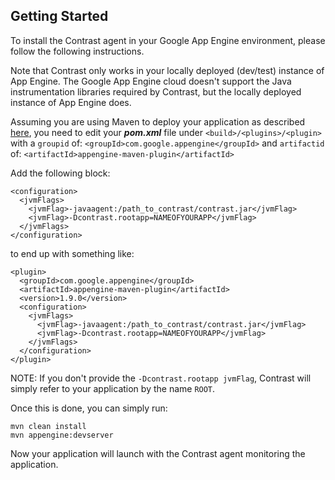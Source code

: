 <!--
title: "Installing Contrast on Google App Engine"
description: "Guidelines for configuring an agent with the Google App Engine"
-->

## Getting Started
To install the Contrast agent in your Google App Engine environment, please follow the following instructions.

Note that Contrast only works in your locally deployed (dev/test) instance of App Engine. The Google App Engine cloud doesn't support the Java instrumentation libraries required by Contrast, but the locally deployed instance of App Engine does.

Assuming you are using Maven to deploy your application as described [here](https://developers.google.com/appengine/docs/java/gettingstarted/creating), you need to edit your ***pom.xml*** file under ```<build>/<plugins>/<plugin>``` with a ```groupid``` of: ```<groupId>com.google.appengine</groupId>``` and ```artifactid``` of: ```<artifactId>appengine-maven-plugin</artifactId>```

Add the following block: 

````
<configuration>
  <jvmFlags>
    <jvmFlag>-javaagent:/path_to_contrast/contrast.jar</jvmFlag>
    <jvmFlag>-Dcontrast.rootapp=NAMEOFYOURAPP</jvmFlag>
  </jvmFlags>
</configuration>
````
to end up with something like: 
````
<plugin>
  <groupId>com.google.appengine</groupId>
  <artifactId>appengine-maven-plugin</artifactId>
  <version>1.9.0</version>
  <configuration>
    <jvmFlags>
      <jvmFlag>-javaagent:/path_to_contrast/contrast.jar</jvmFlag>
      <jvmFlag>-Dcontrast.rootapp=NAMEOFYOURAPP</jvmFlag>
    </jvmFlags>
  </configuration>
</plugin>
````
NOTE: If you don't provide the ```-Dcontrast.rootapp jvmFlag```, Contrast will simply refer to your application by the name ```ROOT```.
 
Once this is done, you can simply run: 
````
mvn clean install
mvn appengine:devserver
````
Now your application will launch with the Contrast agent monitoring the application.
